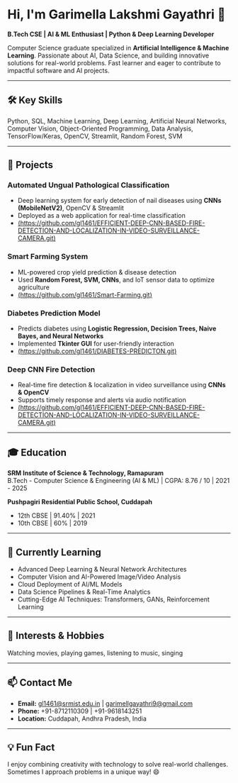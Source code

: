 # Hi, I'm Garimella Lakshmi Gayathri 👋
**B.Tech CSE | AI & ML Enthusiast | Python & Deep Learning Developer**

Computer Science graduate specialized in **Artificial Intelligence & Machine Learning**. Passionate about AI, Data Science, and building innovative solutions for real-world problems. Fast learner and eager to contribute to impactful software and AI projects.

---

## 🛠️ Key Skills
Python, SQL, Machine Learning, Deep Learning, Artificial Neural Networks, Computer Vision, Object-Oriented Programming, Data Analysis, TensorFlow/Keras, OpenCV, Streamlit, Random Forest, SVM

---

## 📂 Projects

### Automated Ungual Pathological Classification
- Deep learning system for early detection of nail diseases using **CNNs (MobileNetV2)**, OpenCV & Streamlit
- Deployed as a web application for real-time classification
- [(https://github.com/gl1461/EFFICIENT-DEEP-CNN-BASED-FIRE-DETECTION-AND-LOCALIZATION-IN-VIDEO-SURVEILLANCE-CAMERA.git)](#) 

### Smart Farming System
- ML-powered crop yield prediction & disease detection
- Used **Random Forest, SVM, CNNs**, and IoT sensor data to optimize agriculture
- [(https://github.com/gl1461/Smart-Farming.git)](#) 
### Diabetes Prediction Model
- Predicts diabetes using **Logistic Regression, Decision Trees, Naive Bayes, and Neural Networks**
- Implemented **Tkinter GUI** for user-friendly interaction
- [(https://github.com/gl1461/DIABETES-PREDICTON.git)](#) 

### Deep CNN Fire Detection
- Real-time fire detection & localization in video surveillance using **CNNs & OpenCV**
- Supports timely response and alerts via audio notification
- [(https://github.com/gl1461/EFFICIENT-DEEP-CNN-BASED-FIRE-DETECTION-AND-LOCALIZATION-IN-VIDEO-SURVEILLANCE-CAMERA.git)](#) 
---

## 🎓 Education
**SRM Institute of Science & Technology, Ramapuram**  
B.Tech - Computer Science & Engineering (AI & ML) | CGPA: 8.76 / 10 | 2021 - 2025  

**Pushpagiri Residential Public School, Cuddapah**  
- 12th CBSE | 91.40% | 2021  
- 10th CBSE | 60% | 2019  

---

## 🌱 Currently Learning
- Advanced Deep Learning & Neural Network Architectures  
- Computer Vision and AI-Powered Image/Video Analysis  
- Cloud Deployment of AI/ML Models  
- Data Science Pipelines & Real-Time Analytics  
- Cutting-Edge AI Techniques: Transformers, GANs, Reinforcement Learning

---

## 🎨 Interests & Hobbies
Watching movies, playing games, listening to music, singing

---

## 📫 Contact Me
- **Email:** gl1461@srmist.edu.in | garimellgayathri9@gmail.com  
- **Phone:** +91-8712110309 | +91-9618143251  
- **Location:** Cuddapah, Andhra Pradesh, India  

---

## 💡 Fun Fact
I enjoy combining creativity with technology to solve real-world challenges. Sometimes I approach problems in a unique way! 😄

<!--
**gl1461/gl1461** is a ✨ _special_ ✨ repository because its `README.md` (this file) appears on your GitHub profile.

Here are some ideas to get you started:

- 🔭 I’m currently working on ...
- 🌱 I’m currently learning ...
- 👯 I’m looking to collaborate on ...
- 🤔 I’m looking for help with ...
- 💬 Ask me about ...
- 📫 How to reach me: ...
- 😄 Pronouns: ...
- ⚡ Fun fact: ...
-->
